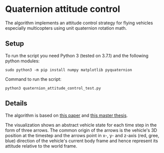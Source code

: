 # Quaternion attitude control
The algorithm implements an attitude control strategy for flying vehicles especially multicopters using unit quaternion rotation math.

## Setup
To run the script you need Python 3 (tested on 3.7.1) and the following python modules:
```
sudo python3 -m pip install numpy matplotlib pyquaternion
```

Command to run the script:
```
python3 quaternion_attitude_control_test.py
```

## Details
The algorithm is based on [this paper](https://www.research-collection.ethz.ch/bitstream/handle/20.500.11850/154099/eth-7387-01.pdf) and [this master thesis](https://drive.google.com/uc?e=pdf&id=1jVABlvL4eGU_IM6f_tUnRhjHgKOIAlcP).

The visualization shows an abstract vehicle state for each time step in the form of three arrows. The common origin of the arrows is the vehicle's 3D position at the timestep and the arrows point in x-, y- and z-axis (red, gree, blue) direction of the vehicle's current body frame and hence represent its attitude relative to the world frame.
